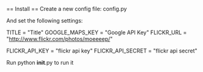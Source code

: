 == Install == 
Create a new config file: config.py

And set the following settings:

 TITLE = "Title"
 GOOGLE_MAPS_KEY = "Google API Key"
 FLICKR_URL = "http://www.flickr.com/photos/moeeeep/"

 FLICKR_API_KEY   = "flickr api key"
 FLICKR_API_SECRET = "flickr api secret"

Run python __init__.py to run it
